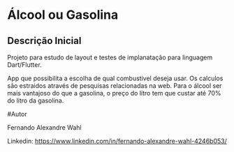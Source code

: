 # Álcool ou Gasolina

## Descrição Inicial

Projeto para estudo de layout e testes de implanatação para linguagem Dart/Flutter.

App que possibilita a escolha de qual combustivel deseja usar. Os calculos são estraidos através de pesquisas relacionadas na web.
Para o álcool ser mais vantajoso do que a gasolina, o preço do litro tem que custar até 70% do litro da gasolina.

#Autor

Fernando Alexandre Wahl

Linkedin: https://www.linkedin.com/in/fernando-alexandre-wahl-4246b053/